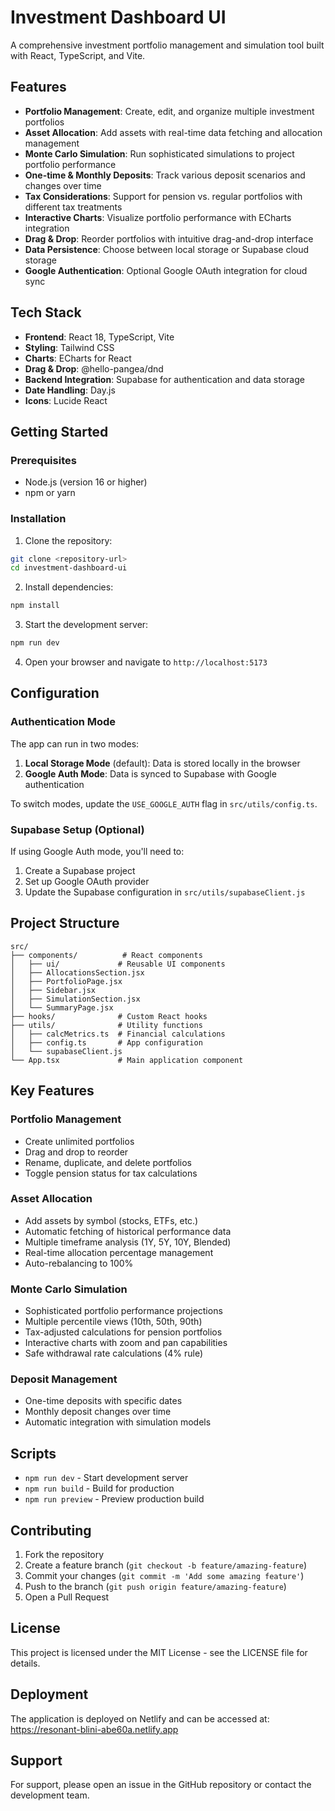 # Investment Dashboard UI

A comprehensive investment portfolio management and simulation tool built with React, TypeScript, and Vite.

## Features

- **Portfolio Management**: Create, edit, and organize multiple investment portfolios
- **Asset Allocation**: Add assets with real-time data fetching and allocation management
- **Monte Carlo Simulation**: Run sophisticated simulations to project portfolio performance
- **One-time & Monthly Deposits**: Track various deposit scenarios and changes over time
- **Tax Considerations**: Support for pension vs. regular portfolios with different tax treatments
- **Interactive Charts**: Visualize portfolio performance with ECharts integration
- **Drag & Drop**: Reorder portfolios with intuitive drag-and-drop interface
- **Data Persistence**: Choose between local storage or Supabase cloud storage
- **Google Authentication**: Optional Google OAuth integration for cloud sync

## Tech Stack

- **Frontend**: React 18, TypeScript, Vite
- **Styling**: Tailwind CSS
- **Charts**: ECharts for React
- **Drag & Drop**: @hello-pangea/dnd
- **Backend Integration**: Supabase for authentication and data storage
- **Date Handling**: Day.js
- **Icons**: Lucide React

## Getting Started

### Prerequisites

- Node.js (version 16 or higher)
- npm or yarn

### Installation

1. Clone the repository:
```bash
git clone <repository-url>
cd investment-dashboard-ui
```

2. Install dependencies:
```bash
npm install
```

3. Start the development server:
```bash
npm run dev
```

4. Open your browser and navigate to `http://localhost:5173`

## Configuration

### Authentication Mode

The app can run in two modes:

1. **Local Storage Mode** (default): Data is stored locally in the browser
2. **Google Auth Mode**: Data is synced to Supabase with Google authentication

To switch modes, update the `USE_GOOGLE_AUTH` flag in `src/utils/config.ts`.

### Supabase Setup (Optional)

If using Google Auth mode, you'll need to:

1. Create a Supabase project
2. Set up Google OAuth provider
3. Update the Supabase configuration in `src/utils/supabaseClient.js`

## Project Structure

```
src/
├── components/          # React components
│   ├── ui/             # Reusable UI components
│   ├── AllocationsSection.jsx
│   ├── PortfolioPage.jsx
│   ├── Sidebar.jsx
│   ├── SimulationSection.jsx
│   └── SummaryPage.jsx
├── hooks/              # Custom React hooks
├── utils/              # Utility functions
│   ├── calcMetrics.ts  # Financial calculations
│   ├── config.ts       # App configuration
│   └── supabaseClient.js
└── App.tsx             # Main application component
```

## Key Features

### Portfolio Management
- Create unlimited portfolios
- Drag and drop to reorder
- Rename, duplicate, and delete portfolios
- Toggle pension status for tax calculations

### Asset Allocation
- Add assets by symbol (stocks, ETFs, etc.)
- Automatic fetching of historical performance data
- Multiple timeframe analysis (1Y, 5Y, 10Y, Blended)
- Real-time allocation percentage management
- Auto-rebalancing to 100%

### Monte Carlo Simulation
- Sophisticated portfolio performance projections
- Multiple percentile views (10th, 50th, 90th)
- Tax-adjusted calculations for pension portfolios
- Interactive charts with zoom and pan capabilities
- Safe withdrawal rate calculations (4% rule)

### Deposit Management
- One-time deposits with specific dates
- Monthly deposit changes over time
- Automatic integration with simulation models

## Scripts

- `npm run dev` - Start development server
- `npm run build` - Build for production
- `npm run preview` - Preview production build

## Contributing

1. Fork the repository
2. Create a feature branch (`git checkout -b feature/amazing-feature`)
3. Commit your changes (`git commit -m 'Add some amazing feature'`)
4. Push to the branch (`git push origin feature/amazing-feature`)
5. Open a Pull Request

## License

This project is licensed under the MIT License - see the LICENSE file for details.

## Deployment

The application is deployed on Netlify and can be accessed at: https://resonant-blini-abe60a.netlify.app

## Support

For support, please open an issue in the GitHub repository or contact the development team.